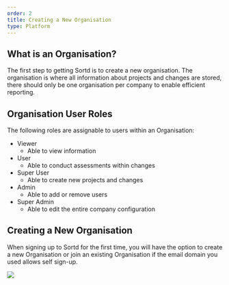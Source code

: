```yaml
---
order: 2
title: Creating a New Organisation
type: Platform
---
```


## What is an Organisation?

The first step to getting Sortd is to create a new organisation. The organisation is where all information about projects and changes are stored, there should only be one organisation per company to enable efficient reporting.

## Organisation User Roles

The following roles are assignable to users within an Organisation:

- Viewer
    - Able to view information
- User
    - Able to conduct assessments within changes
- Super User
    - Able to create new projects and changes
- Admin
    - Able to add or remove users
- Super Admin
    - Able to edit the entire company configuration

## Creating a New Organisation

When signing up to Sortd for the first time, you will have the option to create a new Organisation or join an existing Organisation if the email domain you used allows self sign-up.

<img src='https://firebasestorage.googleapis.com/v0/b/sortd-portal.appspot.com/o/assets%2Fsignup.PNG?alt=media&token=95808a25-6907-4b0b-92e1-be264f88a86c'/>
